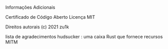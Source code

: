 Informações Adicionais

Certificado de Código Aberto
Licença MIT

Direitos autorais (c) 2021 zu1k

lista de agradecimentos
hudsucker : uma caixa Rust que fornece recursos MITM

